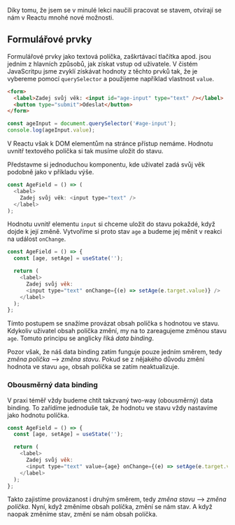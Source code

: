 Díky tomu, že jsem se v minulé lekci naučili pracovat se stavem, otvírají se nám v Reactu mnohé nové možnosti.

## Formulářové prvky

Formulářové prvky jako textová políčka, zaškrtávací tlačítka apod. jsou jedním z hlavních způsobů, jak získat vstup od uživatele. V čistém JavaScritpu jsme zvyklí získávat hodnoty z těchto prvků tak, že je vybereme pomocí `querySelector` a použijeme například vlastnost `value`.

```html
<form>
  <label>Zadej svůj věk: <input id="age-input" type="text" /></label>
  <button type="submit">Odeslat</button>
</form>
```

```js
const ageInput = document.querySelector('#age-input');
console.log(ageInput.value);
```

V Reactu však k DOM elementům na stránce přístup nemáme. Hodnotu uvnitř textového políčka si tak musíme uložit do stavu.

Představme si jednoduchou komponentu, kde uživatel zadá svůj věk podobně jako v příkladu výše.

```js
const AgeField = () => (
  <label>
    Zadej svůj věk: <input type="text" />
  </label>
);
```

Hodnotu uvnitř elementu `input` si chceme uložit do stavu pokaždé, když dojde k její změně. Vytvoříme si proto stav `age` a budeme jej měnit v reakci na událost `onChange`.

```js
const AgeField = () => {
  const [age, setAge] = useState('');

  return (
    <label>
      Zadej svůj věk:
      <input type="text" onChange={(e) => setAge(e.target.value)} />
    </label>
  );
};
```

Tímto postupem se snažíme provázat obsah políčka s hodnotou ve stavu. Kdykoliv uživatel obsah políčka změní, my na to zareagujeme změnou stavu `age`. Tomuto principu se anglicky říká <em>data binding</em>.

Pozor však, že náš data binding zatím funguje pouze jedním směrem, tedy _změna políčka_ ⟶
_změna stavu_. Pokud se z nějakého důvodu změní hodnota ve stavu `age`, obsah políčka se zatím neaktualizuje.

### Obousměrný data binding

V praxi téměř vždy budeme chtít takzvaný two-way (obousměrný) data binding. To zařídíme jednoduše tak, že hodnotu ve stavu vždy nastavíme jako hodnotu políčka.

```js
const AgeField = () => {
  const [age, setAge] = useState('');

  return (
    <label>
      Zadej svůj věk:
      <input type="text" value={age} onChange={(e) => setAge(e.target.value)} />
    </label>
  );
};
```

Takto zajistíme provázanost i druhým směrem, tedy _změna stavu_ ⟶ _změna políčka_. Nyní, když změníme obsah políčka, změní se nám stav. A když naopak změníme stav, změní se nám obsah políčka.
